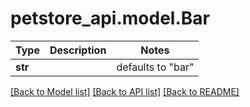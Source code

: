 # petstore_api.model.Bar

Type | Description | Notes
------------- | ------------- | -------------
**str** |  | defaults to "bar"

[[Back to Model list]](../../README.md#documentation-for-models) [[Back to API list]](../../README.md#documentation-for-api-endpoints) [[Back to README]](../../README.md)

